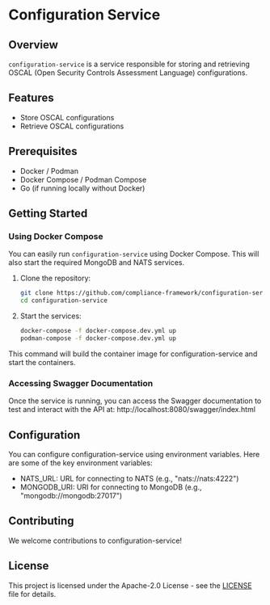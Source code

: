 # Configuration Service

## Overview
`configuration-service` is a service responsible for storing and retrieving OSCAL (Open Security Controls Assessment Language) configurations.

## Features
- Store OSCAL configurations
- Retrieve OSCAL configurations

## Prerequisites
- Docker / Podman
- Docker Compose / Podman Compose
- Go (if running locally without Docker)

## Getting Started

### Using Docker Compose

You can easily run `configuration-service` using Docker Compose. This will also start the required MongoDB and NATS services.

1. Clone the repository:

   ```sh
   git clone https://github.com/compliance-framework/configuration-service.git
   cd configuration-service

2. Start the services:

   ```sh
   docker-compose -f docker-compose.dev.yml up
   podman-compose -f docker-compose.dev.yml up

This command will build the container image for configuration-service and start the containers.

### Accessing Swagger Documentation

Once the service is running, you can access the Swagger documentation to test and interact with the API at: http://localhost:8080/swagger/index.html

## Configuration
You can configure configuration-service using environment variables. Here are some of the key environment variables:

- NATS_URL: URL for connecting to NATS (e.g., "nats://nats:4222")
- MONGODB_URI: URI for connecting to MongoDB (e.g., "mongodb://mongodb:27017")

## Contributing
We welcome contributions to configuration-service!

## License
This project is licensed under the Apache-2.0 License - see the [LICENSE](LICENSE) file for details.
